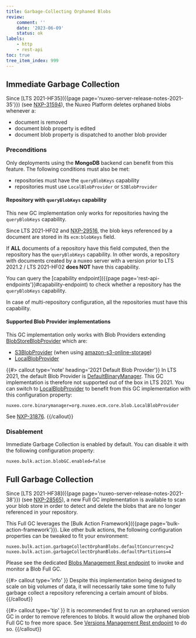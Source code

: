 ```yaml
---
title: Garbage-Collecting Orphaned Blobs
review:
    comment: ''
    date: '2023-06-09'
    status: ok
labels:
    - http
    - rest-api
toc: true
tree_item_index: 999
---
```


## Immediate Garbage Collection

Since [LTS 2021-HF35]({{page page='nuxeo-server-release-notes-2021-35'}}) (see [NXP-31594](https://jira.nuxeo.com/browse/NXP-31594)), the Nuxeo Platform deletes orphaned blobs whenever a:
- document is removed
- document blob property is edited
- document blob property is dispatched to another blob provider

### Preconditions

Only deployments using the **MongoDB** backend can benefit from this feature. The following conditions must also be met:
 - repositories must have the `queryBlobKeys` capability
 - repositories must use `LocalBlobProvider` or `S3BlobProvider`

#### Repository with `queryBlobKeys` capability

This new GC implementation only works for repositories having the `queryBlobKeys` capability.

Since LTS 2021-HF02 and [NXP-29516](https://jira.nuxeo.com/browse/NXP-29516), the blob keys referenced by a document are stored in its `ecm:blobKeys` field.

If **ALL** documents of a repository have this field computed, then the repository has the `queryBlobKeys` capability. In other words, a repository with documents created by a nuxeo server with a version prior to LTS 2021.2 / LTS 2021-HF02 **does NOT** have this capability.

You can query the [capability endpoint]({{page page='rest-api-endpoints'}}#capability-endpoint) to check whether a repository has the `queryBlobKeys` capability.

In case of multi-repository configuration, all the repositories must have this capability.

#### Supported Blob Provider implementations

This GC implementation only works with Blob Providers extending [BlobStoreBlobProvider](https://community.nuxeo.com/api/nuxeo/latest/javadoc/org/nuxeo/ecm/core/blob/BlobStoreBlobProvider.html) which are:
- [S3BlobProvider](https://community.nuxeo.com/api/nuxeo/latest/javadoc/org/nuxeo/ecm/blob/s3/S3BlobProvider.html) (when using [amazon-s3-online-storage](https://connect.nuxeo.com/nuxeo/site/marketplace/package/amazon-s3-online-storage))
- [LocalBlobProvider](https://community.nuxeo.com/api/nuxeo/latest/javadoc/org/nuxeo/ecm/core/blob/LocalBlobProvider.html)

{{#> callout type='note' heading='2021 Default Blob Provider'}}
In LTS 2021, the default Blob Provider is [DefaultBinaryManager](https://community.nuxeo.com/api/nuxeo/latest/javadoc/org/nuxeo/ecm/core/blob/binary/DefaultBinaryManager.html). This GC implementation is therefore not supported out of the box in LTS 2021. You can switch to [LocalBlobProvider](https://community.nuxeo.com/api/nuxeo/latest/javadoc/org/nuxeo/ecm/core/blob/LocalBlobProvider.html) to benefit from this GC implementation with this configuration property:
```
nuxeo.core.binarymanager=org.nuxeo.ecm.core.blob.LocalBlobProvider
```
See [NXP-31876](https://jira.nuxeo.com/browse/NXP-31876).
{{/callout}}

### Disablement

Immediate Garbage Collection is enabled by default. You can disable it with the following configuration property:

```
nuxeo.bulk.action.blobGC.enabled=false
```

## Full Garbage Collection

Since [LTS 2021-HF38]({{page page='nuxeo-server-release-notes-2021-38'}}) (see [NXP-28565](https://jira.nuxeo.com/browse/NXP-28565)), a new Full GC implementation is available to scan your blob store in order to detect and delete the blobs that are no longer referenced in your repository.

This Full GC leverages the [Bulk Action Framework]({{page page='bulk-action-framework'}}). Like other bulk actions, the following configuration properties can be tweaked to fit your environment:
```
nuxeo.bulk.action.garbageCollectOrphanBlobs.defaultConcurrency=2
nuxeo.bulk.action.garbageCollectOrphanBlobs.defaultPartitions=4
```

Please see the dedicated [Blobs Management Rest endpoint](https://doc.nuxeo.com/rest-api/1/blobs-endpoint/#garbage-collect-documentand39s-blobs) to invoke and monitor a Blob Full GC.

{{#> callout type='info' }}
Despite this implementation being designed to scale on big volumes of data, it will necessarily take some time to fully garbage collect a repository referencing a certain amount of blobs.
{{/callout}}

{{#> callout type='tip' }}
It is recommended first to run an orphaned version GC in order to remove references to blobs. It would allow the orphaned blob Full GC to free more space. See [Versions Management Rest endpoint](https://doc.nuxeo.com/rest-api/1/versions-endpoint/#garbage-collect-orphaned-versions) to do so.
{{/callout}}
